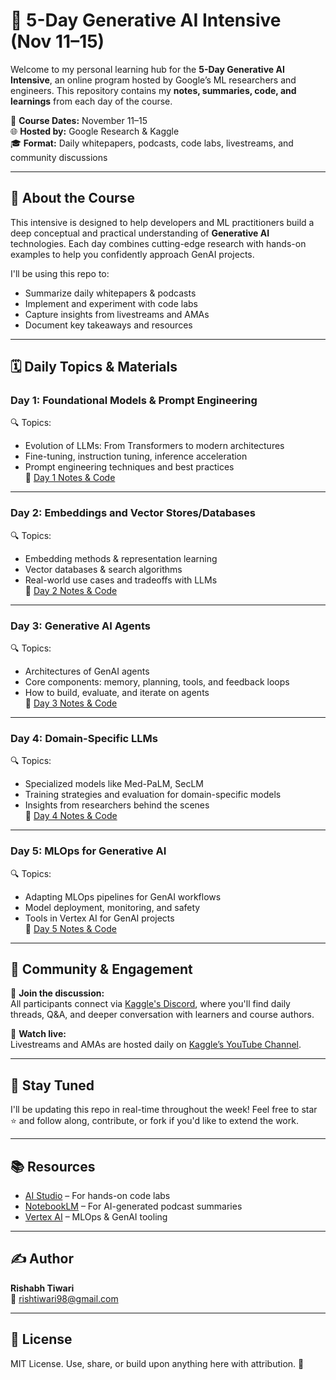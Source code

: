 # 🧠 5-Day Generative AI Intensive (Nov 11–15)

Welcome to my personal learning hub for the **5-Day Generative AI Intensive**, an online program hosted by Google’s ML researchers and engineers. This repository contains my **notes, summaries, code, and learnings** from each day of the course.

📅 **Course Dates:** November 11–15  
🌐 **Hosted by:** Google Research & Kaggle  
🎓 **Format:** Daily whitepapers, podcasts, code labs, livestreams, and community discussions

---

## 📌 About the Course

This intensive is designed to help developers and ML practitioners build a deep conceptual and practical understanding of **Generative AI** technologies. Each day combines cutting-edge research with hands-on examples to help you confidently approach GenAI projects.

I'll be using this repo to:
- Summarize daily whitepapers & podcasts  
- Implement and experiment with code labs  
- Capture insights from livestreams and AMAs  
- Document key takeaways and resources  

---

## 🗓️ Daily Topics & Materials

### **Day 1: Foundational Models & Prompt Engineering**
🔍 Topics:
- Evolution of LLMs: From Transformers to modern architectures  
- Fine-tuning, instruction tuning, inference acceleration  
- Prompt engineering techniques and best practices  
📁 [Day 1 Notes & Code](./day1)

---

### **Day 2: Embeddings and Vector Stores/Databases**
🔍 Topics:
- Embedding methods & representation learning  
- Vector databases & search algorithms  
- Real-world use cases and tradeoffs with LLMs  
📁 [Day 2 Notes & Code](./day2)

---

### **Day 3: Generative AI Agents**
🔍 Topics:
- Architectures of GenAI agents  
- Core components: memory, planning, tools, and feedback loops  
- How to build, evaluate, and iterate on agents  
📁 [Day 3 Notes & Code](./day3)

---

### **Day 4: Domain-Specific LLMs**
🔍 Topics:
- Specialized models like Med-PaLM, SecLM  
- Training strategies and evaluation for domain-specific models  
- Insights from researchers behind the scenes  
📁 [Day 4 Notes & Code](./day4)

---

### **Day 5: MLOps for Generative AI**
🔍 Topics:
- Adapting MLOps pipelines for GenAI workflows  
- Model deployment, monitoring, and safety  
- Tools in Vertex AI for GenAI projects  
📁 [Day 5 Notes & Code](./day5)

---

## 📣 Community & Engagement

💬 **Join the discussion:**  
All participants connect via [Kaggle's Discord](https://discord.gg/kaggle), where you'll find daily threads, Q&A, and deeper conversation with learners and course authors.

🎥 **Watch live:**  
Livestreams and AMAs are hosted daily on [Kaggle’s YouTube Channel](https://www.youtube.com/kaggle).

---

## 🚀 Stay Tuned

I'll be updating this repo in real-time throughout the week! Feel free to star ⭐ and follow along, contribute, or fork if you'd like to extend the work.

---

## 📚 Resources

- [AI Studio](https://makersuite.google.com/app) – For hands-on code labs  
- [NotebookLM](https://notebooklm.google) – For AI-generated podcast summaries  
- [Vertex AI](https://cloud.google.com/vertex-ai) – MLOps & GenAI tooling

---

## ✍️ Author

**Rishabh Tiwari**  
📧 rishtiwari98@gmail.com

---

## 🪪 License

MIT License. Use, share, or build upon anything here with attribution. 🤝
